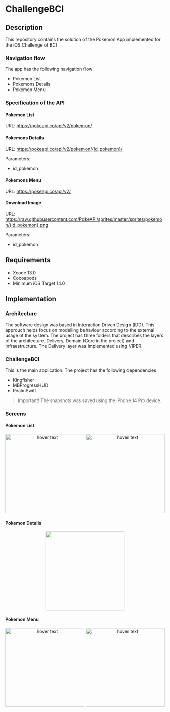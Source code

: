 # ChallengeBCI

## Description

This repository contains the solution of the Pokemon App implemented for the iOS Challenge of BCI

### Navigation flow

The app has the following navigation flow:
- Pokemon List
- Pokemons Details
- Pokemon Menu

### Specification of the API

#### Pokemon List
URL:  https://pokeapi.co/api/v2/pokemon/

#### Pokemons Details
  URL:  https://pokeapi.co/api/v2/pokemon/{id_pokemon}/

  Parameters:
  - id_pokemon

#### Pokemons Menu
  URL:  https://pokeapi.co/api/v2/

#### Download Image
URL:  https://raw.githubusercontent.com/PokeAPI/sprites/master/sprites/pokemon/{id_pokemon}.png

Parameters:
- id_pokemon

## Requirements
- Xcode 13.0
- Cocoapods
- Minimum iOS Target 14.0

## Implementation

### Architecture

The software design was based in Interaction Driven Design (IDD). This approuch helps focus on modelling behaviour according to the external usage of the system. 
The project has three folders that describes the layers of the architecture.
Delivery, Domain (Core in the project) and Infraestructure. The Delivery layer was implemented using VIPER.

### ChallengeBCI
This is the main application. 
The project has the following dependencies
- Kingfisher
- MBProgressHUD
- RealmSwift

> Important!
> The snapshots was saved using the iPhone 14 Pro device.

### Screens

#### Pokemon List
<p align="center">
  <img src="https://i.ibb.co/vhBNWVv/Simulator-Screen-Shot-i-Phone-14-2023-03-13-at-11-50-14.png" width="250" title="hover text">
    <img src="https://i.ibb.co/ykPbz6f/Simulator-Screen-Shot-i-Phone-14-2023-03-13-at-11-50-36.png" width="250" title="hover text">
</p>

#### Pokemon Details
<p align="center">
  <img src="https://i.ibb.co/KXhk4Kz/Simulator-Screen-Shot-i-Phone-14-2023-03-13-at-11-50-27.png" width="250">
</p>

#### Pokemon Menu
<p align="center">
    <img src="https://i.ibb.co/SQngJsT/Simulator-Screen-Shot-i-Phone-14-2023-03-13-at-11-50-17.png" width="250" title="hover text">
    <img src="https://i.ibb.co/tXrC1Bz/Simulator-Screen-Shot-i-Phone-14-2023-03-13-at-11-50-22.png" width="250" title="hover text">
</p>
